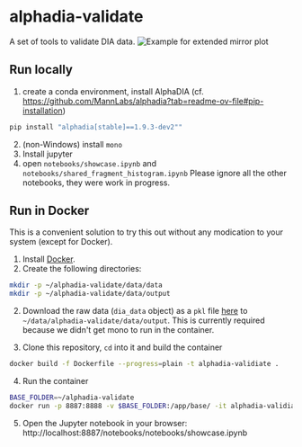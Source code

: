 # alphadia-validate
A set of tools to validate DIA data.
![Example for extended mirror plot](misc/mirror_example.png)

## Run locally
1. create a conda environment, install AlphaDIA (cf. https://github.com/MannLabs/alphadia?tab=readme-ov-file#pip-installation)
```bash
pip install "alphadia[stable]==1.9.3-dev2""
```
2. (non-Windows) install `mono`
3. Install jupyter
4. open `notebooks/showcase.ipynb` and `notebooks/shared_fragment_histogram.ipynb`
Please ignore all the other notebooks, they were work in progress.


## Run in Docker
This is a convenient solution to try this out without any modication to your system (except for Docker).


1. Install [Docker](https://docs.docker.com/engine/install/ubuntu/).
2. Create the following directories:
```bash
mkdir -p ~/alphadia-validate/data/data
mkdir -p ~/alphadia-validate/data/output
```
2. Download the raw data (`dia_data` object) as a `pkl` file [here](https://datashare.biochem.mpg.de/s/pckjZUEBChOvA9v)
to `~/data/alphadia-validate/data/output`.
This is currently required because we didn't get mono to run in the container.

3. Clone this repository, `cd` into it and build the container
```bash
docker build -f Dockerfile --progress=plain -t alphadia-validiate .
```

4. Run the container
```bash
BASE_FOLDER=~/alphadia-validate
docker run -p 8887:8888 -v $BASE_FOLDER:/app/base/ -it alphadia-validiate
```

5. Open the Jupyter notebook in your browser: http://localhost:8887/notebooks/notebooks/showcase.ipynb
